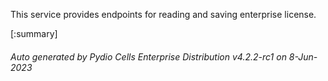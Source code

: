 






This service provides endpoints for reading and saving enterprise license.

[:summary]

###### Auto generated by Pydio Cells Enterprise Distribution v4.2.2-rc1 on 8-Jun-2023
